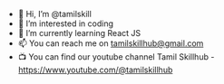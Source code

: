 - 👋 Hi, I’m @tamilskill
- 👀 I’m interested in coding
- 🌱 I’m currently learning React JS
- 📫 You can reach me on tamilskillhub@gmail.com
- 📺 You can find our youtube channel Tamil Skillhub - https://www.youtube.com/@tamilskillhub

<!---
tamilskill/tamilskill is a ✨ special ✨ repository because its `README.md` (this file) appears on your GitHub profile.
You can click the Preview link to take a look at your changes.
--->
